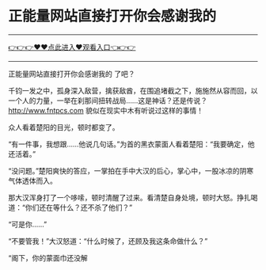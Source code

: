 # 正能量网站直接打开你会感谢我的

<hr/> <a href="https://github.com/nemmp/jaok/issues/2">👉👉👉♥♥点此进入♥观看入口👈👉👉</a><hr/>

正能量网站直接打开你会感谢我的
了吧？

千钧一发之中，孤身深入敌营，擒获敌酋，在围追堵截之下，施施然从容而回，以一个人的力量，一举在刹那间扭转战局……这是神话？还是传说？
http://www.fntpcs.com
貌似在现实中木有听说过这样的事情！

众人看着楚阳的目光，顿时都变了。

“有一件事，我想跟……他说几句话。”为首的黑衣蒙面人看着楚阳：“我要确定，他还活着。”

“没问题。”楚阳爽快的答应，一掌拍在手中大汉的后心，掌心中，一股冰凉的阴寒气体透体而入。

那大汉浑身打了一个哆嗦，顿时清醒了过来。看清楚自身处境，顿时大怒。挣扎喝道：“你们还在等什么？还不杀了他们？”

“可是你……”

“不要管我！”大汉怒道：“什么时候了，还顾及我这条命做什么？”

“阁下，你的蒙面巾还没解
